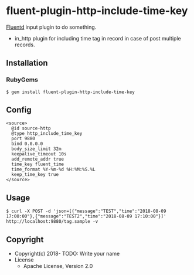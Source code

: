 # fluent-plugin-http-include-time-key

[Fluentd](https://fluentd.org/) input plugin to do something.

* in_http plugin for including time tag in record in case of post multiple records. 

## Installation

### RubyGems

```
$ gem install fluent-plugin-http-include-time-key
```

## Config

```
<source>
  @id source-http
  @type http_include_time_key
  port 9880
  bind 0.0.0.0
  body_size_limit 32m
  keepalive_timeout 10s
  add_remote_addr true
  time_key fluent_time
  time_format %Y-%m-%d %H:%M:%S.%L
  keep_time_key true
</source>
```

## Usage


```
$ curl -X POST -d 'json=[{"message":"TEST","time":"2018-08-09 17:00:00"},{"message":"TEST2","time":"2018-08-09 17:10:00"}]' http://localhost:9880/tag.sample -v

```

## Copyright

* Copyright(c) 2018- TODO: Write your name
* License
  * Apache License, Version 2.0
